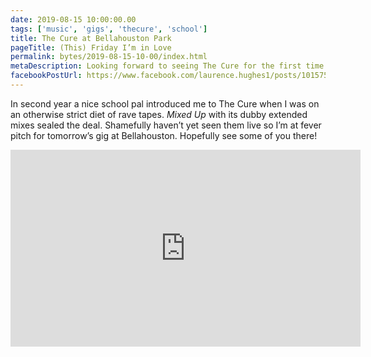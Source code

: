 ```yaml
---
date: 2019-08-15 10:00:00.00
tags: ['music', 'gigs', 'thecure', 'school']
title: The Cure at Bellahouston Park
pageTitle: (This) Friday I’m in Love
permalink: bytes/2019-08-15-10-00/index.html
metaDescription: Looking forward to seeing The Cure for the first time
facebookPostUrl: https://www.facebook.com/laurence.hughes1/posts/10157536666629948
---
```


In second year a nice school pal introduced me to The Cure when I was on an otherwise strict diet of rave tapes. _Mixed Up_ with its dubby extended mixes sealed the deal. Shamefully haven’t yet seen them live so I’m at fever pitch for tomorrow’s gig at Bellahouston. Hopefully see some of you there!

<div class="aspect-ratio-wide">
  <!-- retain width and height attributes as a baseline before progressively enhancing -->
  <iframe title="Video of Fascination Street (Extended Mix) by The Cure" loading="lazy" width="560" height="315" src="https://www.youtube-nocookie.com/embed/rzmL7ZPq1bM" frameborder="0" allow="accelerometer; autoplay; encrypted-media; gyroscope; picture-in-picture" allowfullscreen></iframe>
</div>
